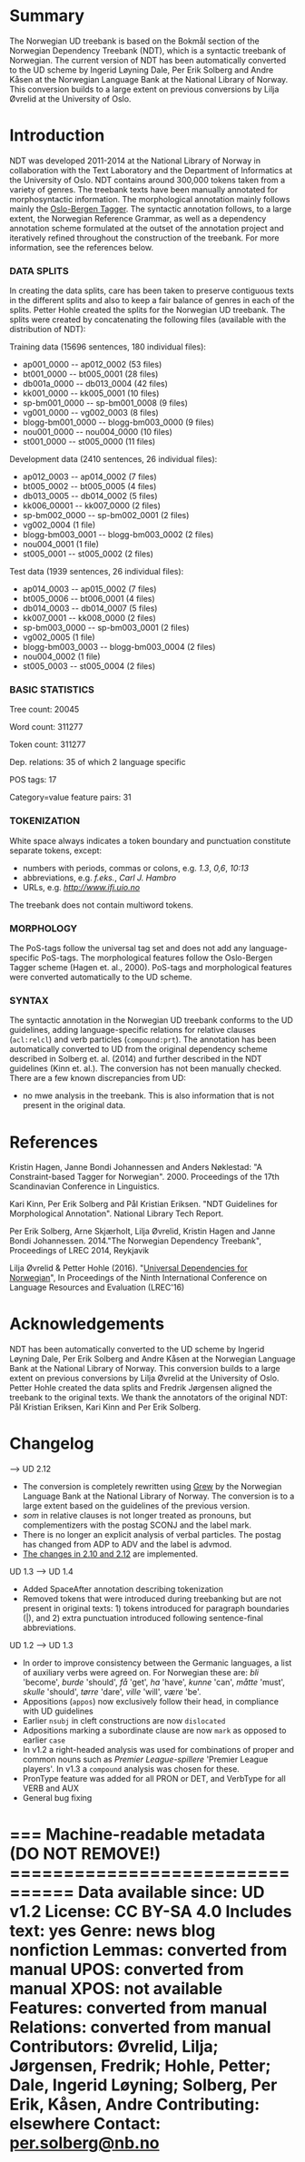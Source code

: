 # Summary

The Norwegian UD treebank is based on the Bokmål section of the Norwegian
Dependency Treebank (NDT), which is a syntactic treebank of Norwegian. The current version of NDT has been automatically converted to the UD
scheme by Ingerid Løyning Dale, Per Erik Solberg and Andre Kåsen at the Norwegian Language Bank at the National Library of Norway.
This conversion builds to a large extent on previous conversions by Lilja Øvrelid at the University of Oslo.

# Introduction

NDT was developed 2011-2014 at the National Library of Norway in collaboration
with the Text Laboratory and the Department of Informatics at the
University of Oslo. NDT contains around 300,000 tokens taken from a variety of genres.
The treebank texts have been manually annotated for morphosyntactic
information. The morphological annotation mainly follows mainly
the [Oslo-Bergen Tagger](http://tekstlab.uio.no/obt-ny/).  The syntactic
annotation follows, to a large extent, the Norwegian Reference
Grammar, as well as a dependency annotation scheme formulated at the
outset of the annotation project and iteratively refined throughout
the construction of the treebank. For more information, see the
references below.

### DATA SPLITS

In creating the data splits, care has been taken to preserve
contiguous texts in the different splits and also to keep a fair
balance of genres in each of the splits. Petter Hohle created the
splits for the Norwegian UD treebank. The splits were created by
concatenating the following files (available with the distribution of
NDT):

Training data (15696 sentences, 180 individual files):

- ap001\_0000 -- ap012\_0002 (53 files)
- bt001\_0000 -- bt005\_0001 (28 files)
- db001a\_0000 -- db013\_0004 (42 files)
- kk001\_0000 -- kk005\_0001 (10 files)
- sp-bm001\_0000 -- sp-bm001\_0008 (9 files)
- vg001\_0000 -- vg002\_0003 (8 files)
- blogg-bm001\_0000 -- blogg-bm003\_0000 (9 files)
- nou001\_0000 -- nou004\_0000 (10 files)
- st001\_0000 -- st005\_0000 (11 files)

Development data (2410 sentences, 26 individual files):

- ap012\_0003 -- ap014\_0002 (7 files)
- bt005\_0002 -- bt005\_0005 (4 files)
- db013\_0005 -- db014\_0002 (5 files)
- kk006\_00001 -- kk007\_0000 (2 files)
- sp-bm002\_0000 -- sp-bm002\_0001 (2 files)
- vg002\_0004 (1 file)
- blogg-bm003\_0001 -- blogg-bm003\_0002 (2 files)
- nou004\_0001 (1 file)
- st005\_0001 -- st005\_0002 (2 files)

Test data (1939 sentences, 26 individual files):

- ap014\_0003 -- ap015\_0002 (7 files)
- bt005\_0006 -- bt006\_0001 (4 files)
- db014\_0003 -- db014\_0007 (5 files)
- kk007\_0001 -- kk008\_0000 (2 files)
- sp-bm003\_0000 -- sp-bm003\_0001 (2 files)
- vg002\_0005 (1 file)
- blogg-bm003\_0003 -- blogg-bm003\_0004 (2 files)
- nou004\_0002 (1 file)
- st005\_0003 -- st005\_0004 (2 files)


### BASIC STATISTICS

Tree count:  20045

Word count:  311277

Token count: 311277

Dep. relations: 35 of which 2 language specific

POS tags: 17

Category=value feature pairs: 31

### TOKENIZATION
White space always indicates a token boundary and punctuation constitute separate tokens, except:

* numbers with periods, commas or colons, e.g. *1.3*, *0,6*, *10:13*
* abbreviations, e.g. *f.eks.*, *Carl J. Hambro*
* URLs, e.g. *http://www.ifi.uio.no*

The treebank does not contain multiword tokens.

### MORPHOLOGY
The PoS-tags follow the universal tag set and does not add any
language-specific PoS-tags. The morphological features follow the
Oslo-Bergen Tagger scheme (Hagen et. al., 2000). PoS-tags and
morphological features were converted automatically to the UD scheme.

### SYNTAX
The syntactic annotation in the Norwegian UD treebank conforms to the
UD guidelines, adding language-specific relations for relative clauses (`acl:relcl`)
and verb particles (`compound:prt`). The annotation has been automatically converted to
UD from the original dependency scheme described in Solberg
et. al. (2014) and further described in the NDT guidelines (Kinn
et. al.).
The conversion has not been manually checked. There are a few known discrepancies from UD:

* no mwe analysis in the treebank. This is also information that is not present in the original data.

# References

Kristin Hagen, Janne Bondi Johannessen and Anders Nøklestad: "A
Constraint-based Tagger for Norwegian". 2000. Proceedings of the 17th
Scandinavian Conference in Linguistics.

Kari Kinn, Per Erik Solberg and Pål Kristian Eriksen. "NDT Guidelines
for Morphological Annotation". National Library Tech Report.

Per Erik Solberg, Arne Skjærholt, Lilja Øvrelid, Kristin Hagen and
Janne Bondi Johannessen. 2014."The Norwegian Dependency Treebank",
Proceedings of LREC 2014, Reykjavik

Lilja Øvrelid & Petter Hohle (2016). "[Universal Dependencies for Norwegian](http://www.lrec-conf.org/proceedings/lrec2016/pdf/462_Paper.pdf)", In Proceedings of the Ninth International Conference on Language Resources and Evaluation (LREC'16)

# Acknowledgements

NDT has been automatically converted to the UD scheme by Ingerid Løyning Dale, Per Erik Solberg and Andre Kåsen at the Norwegian Language Bank at the National Library of Norway.
This conversion builds to a large extent on previous conversions by Lilja Øvrelid at the University of Oslo. Petter Hohle created the data splits and Fredrik Jørgensen aligned the treebank to the original texts.
We thank the annotators of the original NDT: Pål Kristian Eriksen, Kari Kinn and Per Erik Solberg.

# Changelog

--> UD 2.12

* The conversion is completely rewritten using [Grew](https://grew.fr/) by the Norwegian Language Bank at the National Library of Norway. The conversion is to a large
extent based on the guidelines of the previous version.
* *som* in relative clauses is not longer treated as pronouns, but complementizers with the postag SCONJ and the label mark.
* There is no longer an explicit analysis of verbal particles. The postag has changed from ADP to ADV and the label is advmod.
* [The changes in 2.10 and 2.12](https://universaldependencies.org/changes.html) are implemented.

UD 1.3 --> UD 1.4

* Added SpaceAfter annotation describing tokenization
* Removed tokens that were introduced during treebanking but are not present in original texts: 1) tokens introduced for paragraph boundaries (|), and 2) extra punctuation introduced following sentence-final abbreviations.

UD 1.2 --> UD 1.3

* In order to improve consistency between the Germanic languages, a list of auxiliary verbs were agreed on. For Norwegian these are: *bli* 'become', *burde* 'should', *få* 'get', *ha* 'have', *kunne* 'can', *måtte* 'must', *skulle* 'should', *tørre* 'dare', *ville* 'will', *være* 'be'.
* Appositions (`appos`) now exclusively follow their head, in compliance with UD guidelines
* Earlier `nsubj` in cleft constructions are now `dislocated`
* Adpositions marking a subordinate clause are now `mark` as opposed to earlier `case`
* In v1.2 a right-headed analysis was used for combinations of proper and common nouns such as *Premier League-spillere* 'Premier League players'. In v1.3 a `compound` analysis was chosen for these.
* PronType feature was added for all PRON or DET, and VerbType for all VERB and AUX
* General bug fixing


=== Machine-readable metadata (DO NOT REMOVE!) ================================
Data available since: UD v1.2
License: CC BY-SA 4.0
Includes text: yes
Genre: news blog nonfiction
Lemmas: converted from manual
UPOS: converted from manual
XPOS: not available
Features: converted from manual
Relations: converted from manual
Contributors: Øvrelid, Lilja; Jørgensen, Fredrik; Hohle, Petter; Dale, Ingerid Løyning; Solberg, Per Erik, Kåsen, Andre
Contributing: elsewhere
Contact: per.solberg@nb.no
===============================================================================
